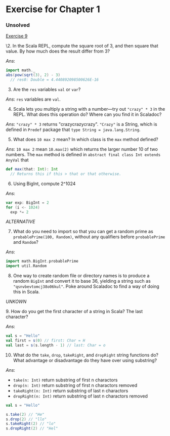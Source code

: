 Exercise for Chapter 1
======================

### Unsolved

[Exercise 9](#ex9)

\2. In the Scala REPL, compute the square root of 3, and then square that value. By how much does the result differ from 3?

_Ans_: 

```scala
import math._
abs(pow(sqrt(3), 2) - 3)
  // res0: Double = 4.440892098500626E-16
```

3. Are the `res` variables `val` or `var`?

_Ans_: `res` variables are `val`.

4. Scala lets you multiply a string with a number—try out `"crazy" * 3` in the REPL. What does this operation do? Where can you find it in Scaladoc?

_Ans_: `"crazy" * 3` returns "crazycrazycrazy". `"Crazy"` is a String, which is defined in `Predef` package that `type
String = java.lang.String`.

5. What does `10 max 2` mean? In which class is the `max` method defined?

_Ans_: `10 max 2` mean `10.max(2)` which returns the larger number 10 of two numbers. The `max` method is defined in `abstract final class Int extends AnyVal` that

```scala
def max(that: Int): Int
  // Returns this if this > that or that otherwise.
```

6. Using BigInt, compute 2^1024

_Ans_:

```scala
var exp: BigInt = 2
for (i <- 1024)
  exp *= 2
```

_ALTERNATIVE_

7. What do you need to import so that you can get a random prime as `probablePrime(100, Random)`, without any qualifiers before `probablePrime` and `Random`?

_Ans_:

```scala
import math.BigInt.probablePrime
import util.Random
```

8. One way to create random file or directory names is to produce a random `BigInt` and convert it to base 36, yielding a string such as `"qsnvbevtomcj38o06kul"`. Poke around Scaladoc to find a way of doing this in Scala.

_UNKOWN_

<a name="ex9">9. How do you get the first character of a string in Scala? The last character?</a>

_Ans_:

```scala
val s = "Hello"
val first = s(0) // first: Char = H
val last = s(s.length - 1) // last: Char = o
```

10. What do the `take`, `drop`, `takeRight`, and `dropRight` string functions do? What advantage or disadvantage do they have over using substring?


_Ans_: 

* `take(n: Int)` return substring of first n charactors
* `drop(n: Int)` return substring of first n charactors removed
* `takeRight(n: Int)` return substring of last n charactors
* `dropRight(n: Int)` return substring of last n charactors removed

```scala
val s = "Hello"

s.take(2) // "He"
s.drop(2) // "llo"
s.takeRight(2) // "lo"
s.dropRight(2) // "Hel"
```

